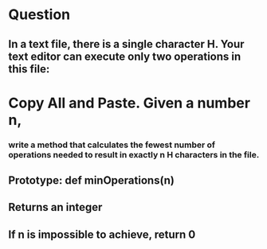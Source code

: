 # Question 

## In a text file, there is a single character H. Your text editor can execute only two operations in this file:
# Copy All and Paste. Given a number n, 
### write a method that calculates the fewest number of operations needed to result in exactly n H characters in the file.

## Prototype: def minOperations(n)
## Returns an integer
## If n is impossible to achieve, return 0

